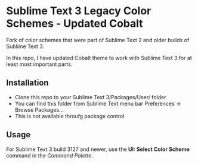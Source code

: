 # Sublime Text 3 Legacy Color Schemes - Updated Cobalt

Fork of color schemes that were part of Sublime Text 2 and older builds
of Sublime Text 3.

In this repo, I have updated Cobalt theme to work with Sublime Text 3 for at least most important parts.

## Installation

- Clone this repo to your Sublime Text 3/Packages/User/ folder.
- You can find this folder from Sublime Text menu bar Preferences -> Browse Packages...
- This is not available throufg package control

## Usage

For Sublime Text 3 build 3127 and newer, use the **UI: Select Color Scheme** command
in the *Command Palette*.
